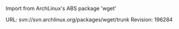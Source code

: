 Import from ArchLinux's ABS package 'wget'

URL: svn://svn.archlinux.org/packages/wget/trunk
Revision: 196284
